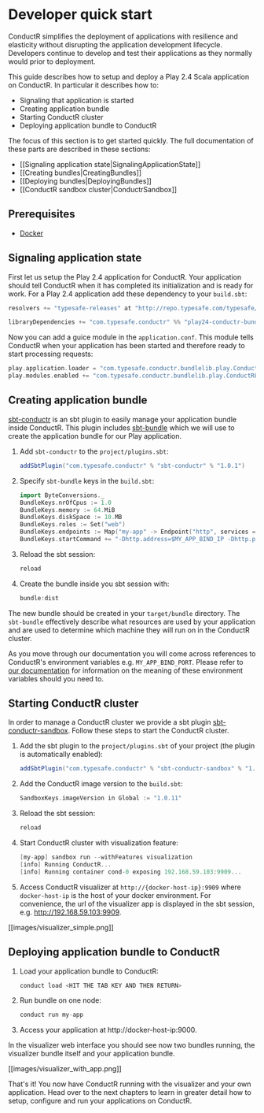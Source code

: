 # Developer quick start

ConductR simplifies the deployment of applications with resilience and elasticity without disrupting the application development lifecycle. Developers continue to develop and test their applications as they normally would prior to deployment.

This guide describes how to setup and deploy a Play 2.4 Scala application on ConductR. In particular it describes how to:

* Signaling that application is started
* Creating application bundle
* Starting ConductR cluster
* Deploying application bundle to ConductR

The focus of this section is to get started quickly. The full documentation of these parts are described in these sections:

* [[Signaling application state|SignalingApplicationState]]
* [[Creating bundles|CreatingBundles]]
* [[Deploying bundles|DeployingBundles]]
* [[ConductR sandbox cluster|ConductrSandbox]]

## Prerequisites
* [Docker](https://www.docker.com/)

## Signaling application state

First let us setup the Play 2.4 application for ConductR. Your application should tell ConductR when it has completed its initialization and is ready for work. For a Play 2.4 application add these dependency to your `build.sbt`:

```scala
resolvers += "typesafe-releases" at "http://repo.typesafe.com/typesafe/maven-releases"

libraryDependencies += "com.typesafe.conductr" %% "play24-conductr-bundle-lib" % "1.0.1"
```

Now you can add a guice module in the `application.conf`. This module tells ConductR when your application has been started and therefore ready to start processing requests:

```scala
play.application.loader = "com.typesafe.conductr.bundlelib.play.ConductRApplicationLoader"
play.modules.enabled += "com.typesafe.conductr.bundlelib.play.ConductRLifecycleModule"
```

## Creating application bundle

[sbt-conductr](https://github.com/sbt/sbt-conductr) is an sbt plugin to easily manage your application bundle inside ConductR. This plugin includes [sbt-bundle](https://github.com/sbt/sbt-bundle#typesafe-conductr-bundle-plugin) which we will use to create the application bundle for our Play application. 

1. Add `sbt-conductr` to the `project/plugins.sbt`:

    ```scala
    addSbtPlugin("com.typesafe.conductr" % "sbt-conductr" % "1.0.1")
    ```
2. Specify `sbt-bundle` keys in the `build.sbt`:   

    ```scala
    import ByteConversions._
    BundleKeys.nrOfCpus := 1.0
    BundleKeys.memory := 64.MiB
    BundleKeys.diskSpace := 10.MB
    BundleKeys.roles := Set("web")
    BundleKeys.endpoints := Map("my-app" -> Endpoint("http", services = Set(URI("http://:9000"))))
    BundleKeys.startCommand += "-Dhttp.address=$MY_APP_BIND_IP -Dhttp.port=$MY_APP_BIND_PORT"    
    ```
3. Reload the sbt session:

    ```scala
    reload
    ```     
4. Create the bundle inside you sbt session with:

    ```scala
    bundle:dist
    ```

The new bundle should be created in your `target/bundle` directory. The `sbt-bundle` effectively describe what resources are used by your application and are used to determine which machine they will run on in the ConductR cluster.

As you move through our documentation you will  come across references to ConductR's environment variables e.g. `MY_APP_BIND_PORT`. Please refer to [our documentation](BundleEnvironmentVariables) for information on the meaning of these environment variables should you need to.

## Starting ConductR cluster

In order to manage a ConductR cluster we provide a sbt plugin [sbt-conductr-sandbox](https://github.com/typesafehub/sbt-conductr-sandbox). Follow these steps to start the ConductR cluster.


1. Add the sbt plugin to the `project/plugins.sbt` of your project (the plugin is automatically enabled):

    ```scala
    addSbtPlugin("com.typesafe.conductr" % "sbt-conductr-sandbox" % "1.0.7")
    ```
2. Add the ConductR image version to the `build.sbt`:

    ```scala
    SandboxKeys.imageVersion in Global := "1.0.11"
    ```    
2. Reload the sbt session:

    ```scala
    reload
    ```     
3. Start ConductR cluster with visualization feature:
    
    ```scala
    [my-app] sandbox run --withFeatures visualization
    [info] Running ConductR...
    [info] Running container cond-0 exposing 192.168.59.103:9909...
    ```
4. Access ConductR visualizer at `http://{docker-host-ip}:9909` where `docker-host-ip` is the host of your docker environment. For convenience, the url of the visualizer app is displayed in the sbt session, e.g. http://192.168.59.103:9909.

[[images/visualizer_simple.png]]

## Deploying application bundle to ConductR

1. Load your application bundle to ConductR:
    
    ```scala
    conduct load <HIT THE TAB KEY AND THEN RETURN>
    ```
2. Run bundle on one node:
    
    ```scala
    conduct run my-app
    ```

3. Access your application at http://docker-host-ip:9000.

In the visualizer web interface you should see now two bundles running, the visualizer bundle itself and your application bundle.

[[images/visualizer_with_app.png]]

That's it! You now have ConductR running with the visualizer and your own application. Head over to the next chapters to learn in greater detail how to setup, configure and run your applications on ConductR.
